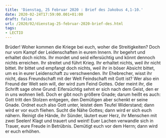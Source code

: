 ```yaml
---
title: 'Dienstag, 25 Februar 2020 : Brief des Jakobus 4,1-10.'
date: 2020-02-24T17:59:00.001+01:00
draft: false
url: /2020/02/dienstag-25-februar-2020-brief-des.html
tags: 
- LECTIO
---
```


Brüder! Woher kommen die Kriege bei euch, woher die Streitigkeiten? Doch nur vom Kampf der Leidenschaften in eurem Innern. Ihr begehrt und erhaltet doch nichts. Ihr mordet und seid eifersüchtig und könnt dennoch nichts erreichen. Ihr streitet und führt Krieg. Ihr erhaltet nichts, weil ihr nicht bittet. Ihr bittet und empfangt doch nichts, weil ihr in böser Absicht bittet, um es in eurer Leidenschaft zu verschwenden. Ihr Ehebrecher, wisst ihr nicht, dass Freundschaft mit der Welt Feindschaft mit Gott ist? Wer also ein Freund der Welt sein will, der wird zum Feind Gottes. Oder meint ihr, die Schrift sage ohne Grund: Eifersüchtig sehnt er sich nach dem Geist, den er in uns wohnen ließ. Doch er gibt noch größere Gnade; darum heißt es auch: Gott tritt den Stolzen entgegen, den Demütigen aber schenkt er seine Gnade. Ordnet euch also Gott unter, leistet dem Teufel Widerstand; dann wird er vor euch fliehen. Sucht die Nähe Gottes; dann wird er sich euch nähern. Reinigt die Hände, ihr Sünder, läutert euer Herz, ihr Menschen mit zwei Seelen! Klagt und trauert und weint! Euer Lachen verwandle sich in Trauer, eure Freude in Betrübnis. Demütigt euch vor dem Herrn; dann wird er euch erhöhen.